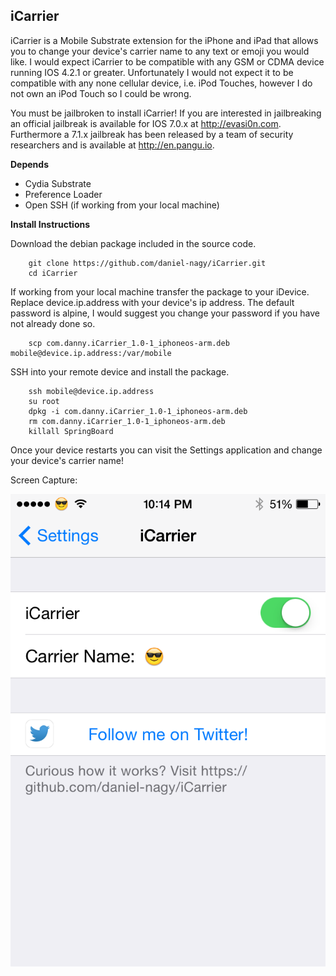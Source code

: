 ## iCarrier

iCarrier is a Mobile Substrate extension for the iPhone and iPad that allows you to change your device's carrier name to any text or emoji you would like. I would expect iCarrier to be compatible with any GSM or CDMA device running IOS 4.2.1 or greater. Unfortunately I would not expect it to be compatible with any none cellular device, i.e. iPod Touches, however I do not own an iPod Touch so I could be wrong.

You must be jailbroken to install iCarrier! If you are interested in jailbreaking an official jailbreak is available for IOS 7.0.x at http://evasi0n.com. Furthermore a 7.1.x jailbreak has been released by a team of security researchers and is available at http://en.pangu.io.

**Depends**

* Cydia Substrate
* Preference Loader
* Open SSH (if working from your local machine)

**Install Instructions**

Download the debian package included in the source code.

		git clone https://github.com/daniel-nagy/iCarrier.git
		cd iCarrier

If working from your local machine transfer the package to your iDevice. Replace device.ip.address with your device's ip address. The default password is alpine, I would suggest you change your password if you have not already done so.

		scp com.danny.iCarrier_1.0-1_iphoneos-arm.deb mobile@device.ip.address:/var/mobile

SSH into your remote device and install the package.

		ssh mobile@device.ip.address
		su root
		dpkg -i com.danny.iCarrier_1.0-1_iphoneos-arm.deb
		rm com.danny.iCarrier_1.0-1_iphoneos-arm.deb
		killall SpringBoard

Once your device restarts you can visit the Settings application and change your device's carrier name!

Screen Capture:

![alt text](./screencapture/iCarrier.png?raw=true)
